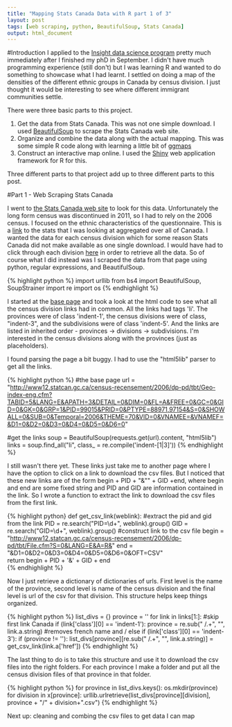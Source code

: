 ```yaml
---
title: "Mapping Stats Canada Data with R part 1 of 3"
layout: post
tags: [web scraping, python, BeautifulSoup, Stats Canada]
output: html_document
---
```

#Introduction
I applied to the [Insight data science program](http://insightdatascience.com/) pretty much immediately after I finished my phD in September. I didn't have much programming experience (still don't) but I was learning R and wanted to do something to showcase what I had learnt. I settled on doing a map of the densities of the different ethnic groups in Canada by census division. I just thought it would be interesting to see where different immigrant communities settle. 

There were three basic parts to this project. 

1. Get the data from Stats Canada. This was not one simple download. I used [BeautifulSoup](http://www.crummy.com/software/BeautifulSoup/) to scrape the Stats Canada web site.
2. Organize and combine the data along with the actual mapping. This was some simple R code along with learning a little bit of [ggmaps](http://cran.r-project.org/web/packages/ggmap/ggmap.pdf)
3. Construct an interactive map online. I used the [Shiny](http://shiny.rstudio.com/) web application framework for R for this.

Three different parts to that project add up to three different parts to this post.

#Part 1 - Web Scraping Stats Canada 

I went to [the Stats Canada web site](http://www.statcan.gc.ca/start-debut-eng.html) to look for this data. Unfortunately the long form census was discontinued in 2011, so I had to rely on the 2006 census. I focused on the ethnic characteristics of the questionnaire. This is a [link](http://www12.statcan.gc.ca/census-recensement/2006/dp-pd/tbt/Rp-eng.cfm?LANG=E&APATH=3&DETAIL=0&DIM=0&FL=A&FREE=0&GC=0&GID=0&GK=0&GRP=1&PID=99015&PRID=0&PTYPE=88971,97154&S=0&SHOWALL=0&SUB=0&Temporal=2006&THEME=70&VID=0&VNAMEE=&VNAMEF=) to the stats that I was looking at aggregated over all of Canada. I wanted the data for each census division which for some reason Stats Canada did not make available as one single download. I would have had to click through each division [here][censusdivisions] in order to retrieve all the data. So of course what I did instead was I scraped the data from that page using python, regular expressions, and BeautifulSoup.

{% highlight python %}
import urllib
from bs4 import BeautifulSoup, SoupStrainer
import re
import os
{% endhighlight %}

I started at the [base page][censusdivisions] and took a look at the html code to see what all the census division links had in common. All the links had tags 'li'. The provinces were of class 'indent-1', the census divisions were of class, "indent-3", and the subdivisions were of class 'indent-5'. And the links are listed in inherited order - provinces -> divisions -> subdivisions. I'm interested in the census divisions along with the provinces (just as placeholders). 

I found parsing the page a bit buggy. I had to use the "html5lib" parser to get all the links.

{% highlight python %}
#the base page
url = "http://www12.statcan.gc.ca/census-recensement/2006/dp-pd/tbt/Geo-index-eng.cfm?TABID=5&LANG=E&APATH=3&DETAIL=0&DIM=0&FL=A&FREE=0&GC=0&GID=0&GK=0&GRP=1&PID=99015&PRID=0&PTYPE=88971,97154&S=0&SHOWALL=0&SUB=0&Temporal=2006&THEME=70&VID=0&VNAMEE=&VNAMEF=&D1=0&D2=0&D3=0&D4=0&D5=0&D6=0"

#get the links
soup = BeautifulSoup(requests.get(url).content, "html5lib")
links = soup.find_all("li", class_ = re.compile('indent-[1|3]'))
{% endhighlight %}

I still wasn't there yet. These links just take me to another page where I have the option to click on a link to download the csv files. But I noticed that these new links are of the form begin + PID + "&"" + GID +end, where begin and end are some fixed string and PID and GID are information contained in the link. So I wrote a function to extract the link to download the csv files from the first link.

{% highlight python}
def get_csv_link(weblink):
    #extract the pid and gid from the link
    PID = re.search("PID=\d+", weblink).group()
    GID = re.search("GID=\d+", weblink).group()
    #construct link to the csv file
    begin = "http://www12.statcan.gc.ca/census-recensement/2006/dp-pd/tbt/File.cfm?S=0&LANG=E&A=R&"
    end = "&D1=0&D2=0&D3=0&D4=0&D5=0&D6=0&OFT=CSV"   
    return begin + PID + '&' + GID + end  
{% endhighlight %}

Now I just retrieve a dictionary of dictionaries of urls. First level is the name of the province, second level is name of the census division and the final level is url of the csv for that division. This structure helps keep things organized.

{% highlight python %}
list_divs = {}
province = ''
for link in links[1:]: #skip first link Canada 
    if (link['class'][0] == 'indent-1'): 
        province = re.sub(" /.+", "", link.a.string) #removes french name and /
    else if (link['class'][0] == 'indent-3'):
        if (province != ''):
            list_divs[province][re.sub(" /.+", "", link.a.string)] = 
                get_csv_link(link.a['href'])
{% endhighlight %}

The last thing to do is to take this structure and use it to download the csv files into the right folders. For each province I make a folder and put all the census division files of that province in that folder.

{% highlight python  %}
for province in list_divs.keys():
    os.mkdir(province)
    for division in x[province]:
        urllib.urlretrieve(list_divs[province][division], province + "/" + division+".csv")
{% endhighlight %}

Next up: cleaning and combing the csv files to get data I can map

[censusdivisions]: http://www12.statcan.gc.ca/census-recensement/2006/dp-pd/tbt/Geo-index-eng.cfm?TABID=5&LANG=E&APATH=3&DETAIL=0&DIM=0&FL=A&FREE=0&GC=0&GID=0&GK=0&GRP=1&PID=99015&PRID=0&PTYPE=88971,97154&S=0&SHOWALL=0&SUB=0&Temporal=2006&THEME=70&VID=0&VNAMEE=&VNAMEF=&D1=0&D2=0&D3=0&D4=0&D5=0&D6=0